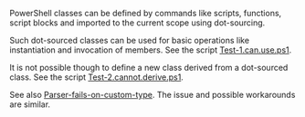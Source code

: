 
PowerShell classes can be defined by commands like scripts, functions, script
blocks and imported to the current scope using dot-sourcing.

Such dot-sourced classes can be used for basic operations like instantiation
and invocation of members. See the script [Test-1.can.use.ps1](Test-1.can.use.ps1).

It is not possible though to define a new class derived from a dot-sourced
class. See the script [Test-2.cannot.derive.ps1](Test-2.cannot.derive.ps1).

See also [Parser-fails-on-custom-type](../Parser-fails-on-custom-type).
The issue and possible workarounds are similar.
